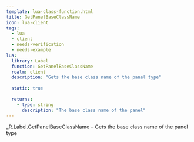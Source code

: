 ```yaml
---
template: lua-class-function.html
title: GetPanelBaseClassName
icon: lua-client
tags:
  - lua
  - client
  - needs-verification
  - needs-example
lua:
  library: Label
  function: GetPanelBaseClassName
  realm: client
  description: "Gets the base class name of the panel type"
  
  static: true
  
  returns:
    - type: string
      description: "The base class name of the panel"
---
```


<div class="lua__search__keywords">
_R.Label.GetPanelBaseClassName &#x2013; Gets the base class name of the panel type
</div>
